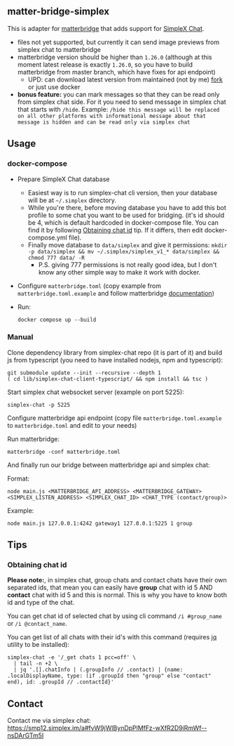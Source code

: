 ## matter-bridge-simplex

This is adapter for [matterbridge](https://github.com/42wim/matterbridge) that
adds support for [SimpleX Chat](https://github.com/simplex-chat/simplex-chat).

* files not yet supported, but currently it can send image previews from
  simplex chat to matterbridge
* matterbridge version should be higher than `1.26.0` (although at this moment
  latest release is exactly `1.26.0`, so you have to build matterbridge from
  master branch, which have fixes for api endpoint)
  * UPD: can download latest version from maintained (not by me)
    [fork](https://github.com/bibanon/matterbridge/releases) or just use docker
* **bonus feature:** you can mark messages so that they can be read only from
  simplex chat side. For it you need to send message in simplex chat that
  starts with `/hide`. Example: `/hide this message will be replaced on all
  other platforms with informational message about that message is hidden and
  can be read only via simplex chat`

## Usage

### docker-compose

* Prepare SimpleX Chat database
  * Easiest way is to run simplex-chat cli version, then your database will be
    at `~/.simplex` directory.
  * While you're there, before moving database you have to add this bot profile
    to some chat you want to be used for bridging. (it's id should be 4, which
    is default hardcoded in docker-compose file. You can find it by following
    [Obtaining chat id](#Obtaining_chat_id) tip. If it differs, then edit
    docker-compose.yml file).
  * Finally move database to `data/simplex` and give it permissions: `mkdir -p
    data/simplex && mv ~/.simplex/simplex_v1_* data/simplex && chmod 777 data/
    -R`
    * P.S. giving 777 permissions is not really good idea, but I don't know any
      other simple way to make it work with docker.
* Configure `matterbridge.toml` (copy example from `matterbridge.toml.example`
  and follow matterbridge
  [documentation](https://github.com/42wim/matterbridge/wiki/How-to-create-your-config))
* Run:

  ```
  docker compose up --build
  ```

### Manual

Clone dependency library from simplex-chat repo (it is part of it) and build js
from typescript (you need to have installed nodejs, npm and typescript):

```
git submodule update --init --recursive --depth 1
( cd lib/simplex-chat-client-typescript/ && npm install && tsc )
```

Start simplex chat websocket server (example on port 5225):

```
simplex-chat -p 5225
```

Configure matterbridge api endpoint (copy file `matterbridge.toml.example` to
`matterbridge.toml` and edit to your needs)

Run matterbridge:

```
matterbridge -conf matterbridge.toml
```

And finally run our bridge between matterbridge api and simplex chat:

Format:

```
node main.js <MATTERBRIDGE_API_ADDRESS> <MATTERBRIDGE_GATEWAY> <SIMPLEX_LISTEN_ADDRESS> <SIMPLEX_CHAT_ID> <CHAT_TYPE (contact/group)>
```

Example:

```
node main.js 127.0.0.1:4242 gateway1 127.0.0.1:5225 1 group
```

## Tips

### Obtaining chat id

**Please note:**, in simplex chat, group chats and contact chats have their own
separated ids, that mean you can easily have **group** chat with id 5 AND
**contact** chat with id 5 and this is normal. This is why you have to know
both id and type of the chat.

You can get chat id of selected chat by using cli command `/i #group_name` or
`/i @contact_name`.

You can get list of all chats with their id's with this command (requires
[jq](https://github.com/jqlang/jq) utility to be installed):

```
simplex-chat -e '/_get chats 1 pcc=off' \
  | tail -n +2 \
  | jq '.[].chatInfo | (.groupInfo // .contact) | {name: .localDisplayName, type: (if .groupId then "group" else "contact" end), id: .groupId // .contactId}'
```

## Contact

Contact me via simplex chat: <https://smp12.simplex.im/a#fvW9jWlBynDpPlMfFz-wXfR2D9iRmWf--nsDArGTm5I>
